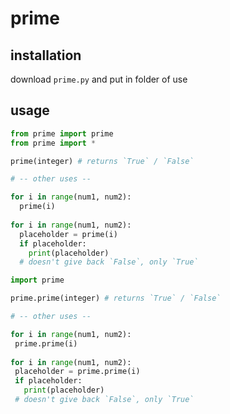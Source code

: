 # prime

## installation

download `prime.py` and put in folder of use

## usage

```py
from prime import prime
from prime import *

prime(integer) # returns `True` / `False`

# -- other uses --

for i in range(num1, num2):
  prime(i)
  
for i in range(num1, num2):
  placeholder = prime(i)
  if placeholder:
    print(placeholder)
  # doesn't give back `False`, only `True`
  ```
  
 ```py
import prime

prime.prime(integer) # returns `True` / `False`

# -- other uses --

for i in range(num1, num2):
  prime.prime(i)
  
for i in range(num1, num2):
  placeholder = prime.prime(i)
  if placeholder:
    print(placeholder)
  # doesn't give back `False`, only `True`
  ```
